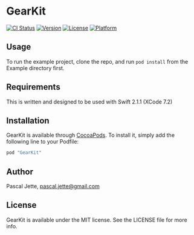 # GearKit

[![CI Status](http://img.shields.io/travis/pascaljette/GearKit.svg?style=flat)](https://travis-ci.org/pascaljette/GearKit)
[![Version](https://img.shields.io/cocoapods/v/GearKit.svg?style=flat)](http://cocoapods.org/pods/GearKit)
[![License](https://img.shields.io/cocoapods/l/GearKit.svg?style=flat)](http://cocoapods.org/pods/GearKit)
[![Platform](https://img.shields.io/cocoapods/p/GearKit.svg?style=flat)](http://cocoapods.org/pods/GearKit)

## Usage

To run the example project, clone the repo, and run `pod install` from the Example directory first.

## Requirements

This is written and designed to be used with Swift 2.1.1 (XCode 7.2)

## Installation

GearKit is available through [CocoaPods](http://cocoapods.org). To install
it, simply add the following line to your Podfile:

```ruby
pod "GearKit"
```

## Author

Pascal Jette, pascal.jette@gmail.com

## License

GearKit is available under the MIT license. See the LICENSE file for more info.
